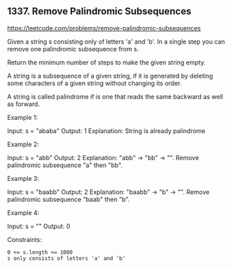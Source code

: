 ## 1337. Remove Palindromic Subsequences

https://leetcode.com/problems/remove-palindromic-subsequences

Given a string s consisting only of letters 'a' and 'b'. In a single step you can remove one palindromic subsequence from s.

Return the minimum number of steps to make the given string empty.

A string is a subsequence of a given string, if it is generated by deleting some characters of a given string without changing its order.

A string is called palindrome if is one that reads the same backward as well as forward.

Example 1:

Input: s = "ababa"
Output: 1
Explanation: String is already palindrome

Example 2:

Input: s = "abb"
Output: 2
Explanation: "abb" -> "bb" -> "".
Remove palindromic subsequence "a" then "bb".

Example 3:

Input: s = "baabb"
Output: 2
Explanation: "baabb" -> "b" -> "".
Remove palindromic subsequence "baab" then "b".

Example 4:

Input: s = ""
Output: 0

Constraints:

    0 <= s.length <= 1000
    s only consists of letters 'a' and 'b'
